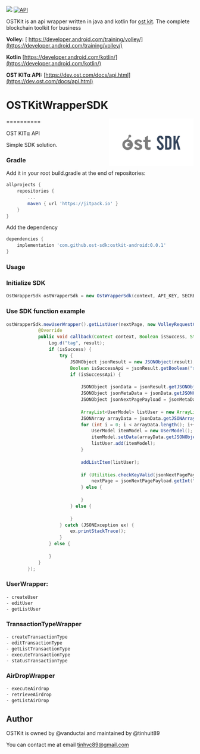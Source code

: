 [![](https://jitpack.io/v/tinhuit89/OSTKitWrapperSDK.svg)](https://jitpack.io/#tinhuit89/OSTKitWrapperSDK) [![API](https://img.shields.io/badge/API-15%2B-brightgreen.svg?style=flat)](https://android-arsenal.com/api?level=15)

OSTKit is an api wrapper written in java and kotlin for [ost kit](https://ost.com/). The complete blockchain toolkit for business



**Volley:** [ https://developer.android.com/training/volley/](https://developer.android.com/training/volley/)

**Kotlin** [https://developer.android.com/kotlin/](https://developer.android.com/kotlin/)

**OST KIT⍺ API:** [https://dev.ost.com/docs/api.html](https://dev.ost.com/docs/api.html)


# OSTKitWrapperSDK

<img align='right' src='https://github.com/tinhuit89/OSTKitWrapperSDK/blob/master/art/OST-SDK.png' height='128'/>

==========

OST KIT⍺ API

Simple SDK solution.

### Gradle

Add it in your root build.gradle at the end of repositories:

```groovy
allprojects {
	repositories {
		...
		maven { url 'https://jitpack.io' }
	}
}
```
Add the dependency

```groovy
dependencies {
	implementation 'com.github.ost-sdk:ostkit-android:0.0.1'
}
```

### Usage

### Initialize SDK

```java
OstWrapperSdk ostWrapperSdk = new OstWrapperSdk(context, API_KEY, SECRET, isDebug);
```

### Use SDK function example

```java
ostWrapperSdk.newUserWrapper().getListUser(nextPage, new VolleyRequestCallback() {
            @Override
            public void callback(Context context, Boolean isSuccess, String result) {
                Log.d("tag", result);
                if (isSuccess) {
                    try {
                        JSONObject jsonResult = new JSONObject(result);
                        Boolean isSuccessApi = jsonResult.getBoolean("success");
                        if (isSuccessApi) {

                            JSONObject jsonData = jsonResult.getJSONObject("data");
                            JSONObject jsonMetaData = jsonData.getJSONObject("meta");
                            JSONObject jsonNextPagePayload = jsonMetaData.getJSONObject("next_page_payload");

                            ArrayList<UserModel> listUser = new ArrayList<>();
                            JSONArray arrayData = jsonData.getJSONArray("economy_users");
                            for (int i = 0; i < arrayData.length(); i++) {
                                UserModel itemModel = new UserModel();
                                itemModel.setData(arrayData.getJSONObject(i));
                                listUser.add(itemModel);
                            }

                            addListItem(listUser);

                            if (Utilities.checkKeyValid(jsonNextPagePayload, "page_no")) {
                                nextPage = jsonNextPagePayload.getInt("page_no");
                            } else {

                            }
                        } else {
                            
                        }
                    } catch (JSONException ex) {
                        ex.printStackTrace();
                    }
                } else {
                   
                }
            }
        });

```

### UserWrapper:

```
- createUser
- editUser
- getListUser
```

### TransactionTypeWrapper
```
- createTransactionType
- editTransactionType
- getListTransactionType
- executeTransactionType
- statusTransactionType
```

### AirDropWrapper

```
- executeAirdrop
- retrieveAirdrop
- getListAirDrop

```

## Author

OSTKit is owned by @vanductai and maintained by @tinhuit89

You can contact me at email [tinhvc89@gmail.com]()
